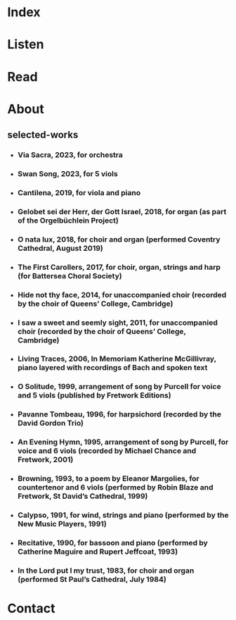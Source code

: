 # Index
# Listen
# Read
# About
## selected-works
- ### Via Sacra, 2023, for orchestra
- ### Swan Song, 2023, for 5 viols
- ### Cantilena, 2019, for viola and piano
- ### Gelobet sei der Herr, der Gott Israel, 2018, for organ (as part of the Orgelbüchlein Project)
- ### O nata lux, 2018, for choir and organ (performed Coventry Cathedral, August 2019)
- ### The First Carollers, 2017, for choir, organ, strings and harp (for Battersea Choral Society)
- ### Hide not thy face, 2014, for unaccompanied choir (recorded by the choir of Queens’ College, Cambridge)
- ### I saw a sweet and seemly sight, 2011, for unaccompanied choir (recorded by the choir of Queens’ College, Cambridge)
- ### Living Traces, 2006, In Memoriam Katherine McGillivray, piano layered with recordings of Bach and spoken text
- ### O Solitude, 1999, arrangement of song by Purcell for voice and 5 viols (published by Fretwork Editions)
- ### Pavanne Tombeau, 1996, for harpsichord (recorded by the David Gordon Trio)
- ### An Evening Hymn, 1995, arrangement of song by Purcell, for voice and 6 viols (recorded by Michael Chance and Fretwork, 2001)
- ### Browning, 1993, to a poem by Eleanor Margolies, for countertenor and 6 viols (performed by Robin Blaze and Fretwork, St David’s Cathedral, 1999)
- ### Calypso, 1991, for wind, strings and piano (performed by the New Music Players, 1991)
- ### Recitative, 1990, for bassoon and piano (performed by Catherine Maguire and Rupert Jeffcoat, 1993)
- ### In the Lord put I my trust, 1983, for choir and organ (performed St Paul’s Cathedral, July 1984)
# Contact
    
